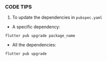 ### CODE TIPS

1. To update the dependencies in `pubspec.yaml`

- A specific dependency:

```
flutter pub upgrade package_name
```

- All the dependencies:

```
flutter pub upgrade
```
